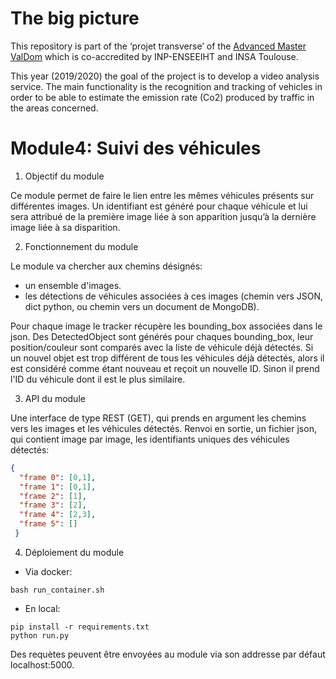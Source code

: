 # The big picture
This repository is part of the ‘projet transverse’ of the [Advanced Master ValDom](http://www.enseeiht.fr/fr/formation/masteres-specialises/valorisation-des-donnees-massives.html) which is co-accredited by INP-ENSEEIHT and INSA Toulouse.

This year (2019/2020) the goal of the project is to develop a video analysis service. The main functionality is the recognition and tracking of vehicles in order to be able to estimate the emission rate (Co2) produced by traffic in the areas concerned.

# Module4: Suivi des véhicules
1. Objectif du module

Ce module permet de faire le lien entre les mêmes véhicules présents sur différentes images. Un identifiant est généré pour chaque véhicule et lui sera attribué de la première image liée à son apparition jusqu’à la dernière image liée à sa disparition.

2. Fonctionnement du module

Le module va chercher aux chemins désignés:
* un ensemble d'images.
* les détections de véhicules associées à ces images (chemin vers JSON, dict python, ou chemin vers un document de MongoDB).

Pour chaque image le tracker récupère les bounding_box associées dans le json. 
Des DetectedObject sont générés pour chaques bounding_box, leur position/couleur sont comparés avec la liste de véhicule déjà détectés. 
Si un nouvel objet est trop différent de tous les véhicules déjà détectés, alors il est considéré comme étant nouveau et reçoit un nouvelle ID. 
Sinon il prend l'ID du véhicule dont il est le plus similaire.

3. API du module

Une interface de type REST (GET), qui prends en argument les chemins vers les images et les véhicules détectés.
Renvoi en sortie, un fichier json, qui contient image par image, les identifiants uniques des véhicules détectés:
```json
{
  "frame 0": [0,1],
  "frame 1": [0,1],
  "frame 2": [1],
  "frame 3": [2],
  "frame 4": [2,3],
  "frame 5": []
 }
```


4. Déploiement du module

* Via docker:
```shell script
bash run_container.sh
```

* En local:
```shell script
pip install -r requirements.txt
python run.py
```

Des requètes peuvent être envoyées au module via son addresse par défaut localhost:5000.

